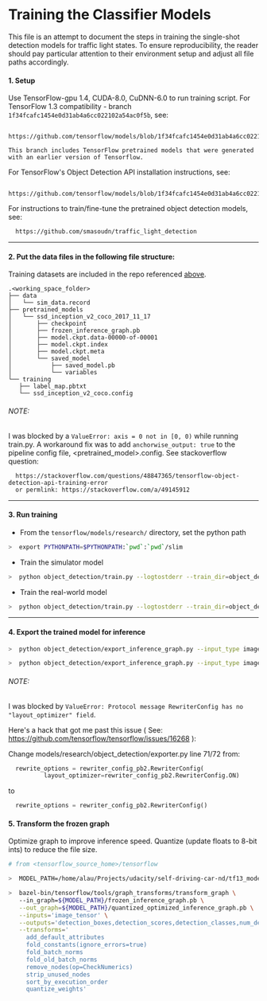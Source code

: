 # Training the Classifier Models
This file is an attempt to document the steps in training the single-shot detection models for traffic light states. To ensure reproducibility, the reader should pay particular attention to their environment setup and adjust all file paths accordingly.

#### 1. Setup
Use TensorFlow-gpu 1.4, CUDA-8.0, CuDNN-6.0 to run training script.
For TensorFlow 1.3 compatibility - branch `1f34fcafc1454e0d31ab4a6cc022102a54ac0f5b`, see:
```
  https://github.com/tensorflow/models/blob/1f34fcafc1454e0d31ab4a6cc022102a54ac0f5b/research/object_detection/train.py

This branch includes TensorFlow pretrained models that were generated with an earlier version of Tensorflow.
```

For TensorFlow's Object Detection API installation instructions, see:
```
  https://github.com/tensorflow/models/blob/1f34fcafc1454e0d31ab4a6cc022102a54ac0f5b/research/object_detection/g3doc/installation.md
```

For instructions to train/fine-tune the pretrained object detection models, see:
```
  https://github.com/smasoudn/traffic_light_detection
```
---

#### 2. Put the data files in the following file structure:
Training datasets are included in the repo referenced [above](https://github.com/smasoudn/traffic_light_detection).

```
.<working_space_folder>
├── data
│   └── sim_data.record
├── pretrained_models
│   └── ssd_inception_v2_coco_2017_11_17
│       ├── checkpoint
│       ├── frozen_inference_graph.pb
│       ├── model.ckpt.data-00000-of-00001
│       ├── model.ckpt.index
│       ├── model.ckpt.meta
│       └── saved_model
│           ├── saved_model.pb
│           └── variables
└── training
   ├── label_map.pbtxt
   └── ssd_inception_v2_coco.config
```

###### NOTE:
I was blocked by a `ValueError: axis = 0 not in [0, 0)` while running train.py. A workaround fix was to add `anchorwise_output: true` to the pipeline config file, <pretrained_model>.config. See stackoverflow question:
```
  https://stackoverflow.com/questions/48847365/tensorflow-object-detection-api-training-error
  or permlink: https://stackoverflow.com/a/49145912
```
---

#### 3. Run training
* From the `tensorflow/models/research/` directory, set the python path
```bash
>  export PYTHONPATH=$PYTHONPATH:`pwd`:`pwd`/slim
```
* Train the simulator model
```bash
>  python object_detection/train.py --logtostderr --train_dir=object_detection/udacity_capstone_sim/training/ --pipeline_config_path=object_detection/udacity_capstone_sim/training/ssd_inception_v2_coco.config
```
* Train the real-world model
```bash
>  python object_detection/train.py --logtostderr --train_dir=object_detection/udacity_capstone_real/training/ --pipeline_config_path=object_detection/udacity_capstone_real/training/ssd_inception_v2_coco.config
```
---
#### 4. Export the trained model for inference
```bash
>  python object_detection/export_inference_graph.py --input_type image_tensor --pipeline_config_path=object_detection/udacity_capstone_sim/training/ssd_inception_v2_coco.config --trained_checkpoint_prefix=object_detection/udacity_capstone_sim/training/model.ckpt-9931 --output_directory object_detection/udacity_capstone_sim/fine_tuned_models/ssd_inception_v2_coco_ud_capstone_sim
```

```bash
>  python object_detection/export_inference_graph.py --input_type image_tensor --pipeline_config_path=object_detection/udacity_capstone_real/training/ssd_inception_v2_coco.config --trained_checkpoint_prefix=object_detection/udacity_capstone_real/training/model.ckpt-9482 --output_directory object_detection/udacity_capstone_real/fine_tuned_models/ssd_inception_v2_coco_ud_capstone_real
```
###### NOTE:
I was blocked by `ValueError: Protocol message RewriterConfig has no "layout_optimizer" field`.

Here's a hack that got me past this issue ( See: https://github.com/tensorflow/tensorflow/issues/16268 ):

Change models/research/object_detection/exporter.py line 71/72 from:
```python
  rewrite_options = rewriter_config_pb2.RewriterConfig(
          layout_optimizer=rewriter_config_pb2.RewriterConfig.ON)
```
  to
```python
  rewrite_options = rewriter_config_pb2.RewriterConfig()
```

#### 5. Transform the frozen graph
Optimize graph to improve inference speed. Quantize (update floats to 8-bit ints) to reduce the file size.
```bash
# from <tensorflow_source_home>/tensorflow

>  MODEL_PATH=/home/alau/Projects/udacity/self-driving-car-nd/tf13_models/models/research/object_detection/udacity_capstone_sim/fine_tuned_models/ssd_inception_v2_coco_aug_ud_capstone_sim

>  bazel-bin/tensorflow/tools/graph_transforms/transform_graph \
   --in_graph=${MODEL_PATH}/frozen_inference_graph.pb \
   --out_graph=${MODEL_PATH}/quantized_optimized_inference_graph.pb \
   --inputs='image_tensor' \
   --outputs='detection_boxes,detection_scores,detection_classes,num_detections' \
   --transforms='
     add_default_attributes
     fold_constants(ignore_errors=true)
     fold_batch_norms
     fold_old_batch_norms
     remove_nodes(op=CheckNumerics)
     strip_unused_nodes
     sort_by_execution_order
     quantize_weights'
```
